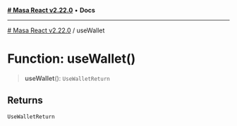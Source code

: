 [**# Masa React v2.22.0**](../README.md) • **Docs**

***

[# Masa React v2.22.0](../globals.md) / useWallet

# Function: useWallet()

> **useWallet**(): `UseWalletReturn`

## Returns

`UseWalletReturn`
